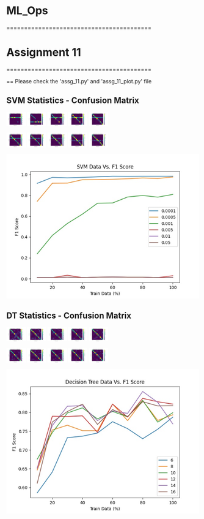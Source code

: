 # ML_Ops
=========================================
# Assignment 11
=========================================

== Please check the 'assg_11.py' and 'assg_11_plot.py' file 

## SVM Statistics - Confusion Matrix 
<p float="left">
  <img src="results/svm_cm/10.jpg" width="50" />
  <img src="results/svm_cm/20.jpg" width="50" /> 
  <img src="results/svm_cm/30.jpg" width="50" /> 
  <img src="results/svm_cm/40.jpg" width="50" /> 
  <img src="results/svm_cm/50.jpg" width="50" /> 
</p>

<p float="left">
  <img src="results/svm_cm/60.jpg" width="50" />
  <img src="results/svm_cm/70.jpg" width="50" /> 
  <img src="results/svm_cm/80.jpg" width="50" /> 
  <img src="results/svm_cm/90.jpg" width="50" /> 
  <img src="results/svm_cm/100.jpg" width="50" /> 
</p>

![plot](results/SVM_Output.jpg)

## DT Statistics - Confusion Matrix 
<p float="left">
  <img src="results/dec_cm/10.jpg" width="50" />
  <img src="results/dec_cm/20.jpg" width="50" /> 
  <img src="results/dec_cm/30.jpg" width="50" /> 
  <img src="results/dec_cm/40.jpg" width="50" /> 
  <img src="results/dec_cm/50.jpg" width="50" /> 
</p>

<p float="left">
  <img src="results/dec_cm/60.jpg" width="50" />
  <img src="results/dec_cm/70.jpg" width="50" /> 
  <img src="results/dec_cm/80.jpg" width="50" /> 
  <img src="results/dec_cm/90.jpg" width="50" /> 
  <img src="results/dec_cm/100.jpg" width="50" /> 
</p>

![plot](results/DT_Output.jpg)